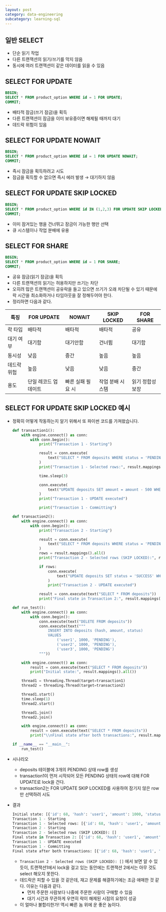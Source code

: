 ```yaml
---
layout: post
category: data-engineering
subcategory: learning-sql
---
```


## **일반 SELECT**

- 단순 읽기 작업
- 다른 트랜잭션의 읽기/쓰기를 막지 않음
- 동시에 여러 트랜잭션이 같은 데이터를 읽을 수 있음

## **SELECT FOR UPDATE**

```sql
BEGIN;
SELECT * FROM product_option WHERE id = 1 FOR UPDATE;
COMMIT;
```

- 배타적 잠금(쓰기 잠금)을 획득
- 다른 트랜잭션이 잠금을 이미 보유중이면 해제될 때까지 대기
- 데드락 위험이 있음

## **SELECT FOR UPDATE NOWAIT**

```sql
BEGIN;
SELECT * FROM product_option WHERE id = 1 FOR UPDATE NOWAIT;
COMMIT;
```

- 즉시 잠금을 획득하려고 시도
- 잠금을 획득할 수 없으면 즉시 에러 발생 → 대기하지 않음

## **SELECT FOR UPDATE SKIP LOCKED**

```sql
BEGIN;
SELECT * FROM product_option WHERE id IN (1,2,3) FOR UPDATE SKIP LOCKED;
COMMIT;
```

- 이미 잠겨있는 행을 건너뛰고 잠금이 가능한 행만 선택
- 큐 시스템이나 작업 분배에 유용

## **SELECT FOR SHARE**

```sql
BEGIN;
SELECT * FROM product_option WHERE id = 1 FOR SHARE;
COMMIT;
```

- 공유 잠금(읽기 잠금)을 획득
- 다른 트랜잭션의 읽기는 허용하지만 쓰기는 차단
- 오히려 많은 트랜잭션이 공유락을 들고 있으면 쓰기가 오래 차단될 수 있기 때문에 락 시간을 최소화하거나 타임아웃을 잘 정해두어야 한다.
- 정리하면 다음과 같다.

| 특징 | FOR UPDATE | NOWAIT | SKIP LOCKED | FOR SHARE |
| --- | --- | --- | --- | --- |
| 락 타입 | 배타적 | 배타적 | 배타적 | 공유 |
| 대기 여부 | 대기함 | 대기안함 | 건너뜀 | 대기함 |
| 동시성 | 낮음 | 중간 | 높음 | 높음 |
| 데드락 위험 | 높음 | 낮음 | 낮음 | 중간 |
| 용도 | 단일 레코드 업데이트 | 빠른 실패 필요 시 | 작업 분배 시스템 | 읽기 정합성 보장 |

## **SELECT FOR UPDATE SKIP LOCKED 예시**

- 정확히 어떻게 작동하는지 알기 위해서 또 파이썬 코드를 가져왔습니다.
    
    ```python
    def transaction1():
        with engine.connect() as conn:
            with conn.begin():
                print("Transaction 1 - Starting")
    
                result = conn.execute(
                    text("SELECT * FROM deposits WHERE status = 'PENDING' FOR UPDATE")
                )
                print("Transaction 1 - Selected rows:", result.mappings().all())
    
                time.sleep(3)
    
                conn.execute(
                    text("UPDATE deposits SET amount = amount - 500 WHERE status = 'PENDING'")
                )
                print("Transaction 1 - UPDATE executed")
    
                print("Transaction 1 - Committing")
    
    def transaction2():
        with engine.connect() as conn:
            with conn.begin():
                print("Transaction 2 - Starting")
    
                result = conn.execute(
                    text("SELECT * FROM deposits WHERE status = 'PENDING' FOR UPDATE SKIP LOCKED")
                )
                rows = result.mappings().all()
                print("Transaction 2 - Selected rows (SKIP LOCKED):", rows)
    
                if rows:
                    conn.execute(
                        text("UPDATE deposits SET status = 'SUCCESS' WHERE status = 'PENDING' FOR UPDATE SKIP LOCKED")
                    )
                    print("Transaction 2 - UPDATE executed")
    
                result = conn.execute(text("SELECT * FROM deposits"))
                print("Final state in Transaction 2:", result.mappings().all())
    
    def run_test():
        with engine.connect() as conn:
            with conn.begin():
                conn.execute(text("DELETE FROM deposits"))
                conn.execute(text("""
                    INSERT INTO deposits (hash, amount, status)
                    VALUES
                        ('user1', 1000, 'PENDING'),
                        ('user2', 1000, 'PENDING'),
                        ('user3', 1000, 'PENDING')
                """))
    
        with engine.connect() as conn:
            result = conn.execute(text("SELECT * FROM deposits"))
            print("Initial state:", result.mappings().all())
    
        thread1 = threading.Thread(target=transaction1)
        thread2 = threading.Thread(target=transaction2)
    
        thread1.start()
        time.sleep(1)
        thread2.start()
    
        thread1.join()
        thread2.join()
    
        with engine.connect() as conn:
            result = conn.execute(text("SELECT * FROM deposits"))
            print("\\nFinal state after both transactions:", result.mappings().all())
    
    if __name__ == "__main__":
        run_test()
    
    ```
    
- 시나리오
    - deposits 테이블에 3개의 PENDING 상태 row를 생성
    - transaction1이 먼저 시작되어 모든 PENDING 상태의 row에 대해 FOR UPDATE로 lock을 건다.
    - transaction2는 FOR UPDATE SKIP LOCKED를 사용하여 잠기지 않은 row만 선택하려 시도
- 결과
    
    ```python
    Initial state: [{'id': 68, 'hash': 'user1', 'amount': 1000, 'status': 'PENDING'}, {'id': 69, 'hash': 'user2', 'amount': 1000, 'status': 'PENDING'}, {'id': 70, 'hash': 'user3', 'amount': 1000, 'status': 'PENDING'}]
    Transaction 1 - Starting
    Transaction 1 - Selected rows: [{'id': 68, 'hash': 'user1', 'amount': 1000, 'status': 'PENDING'}, {'id': 69, 'hash': 'user2', 'amount': 1000, 'status': 'PENDING'}, {'id': 70, 'hash': 'user3', 'amount': 1000, 'status': 'PENDING'}]
    Transaction 2 - Starting
    Transaction 2 - Selected rows (SKIP LOCKED): []
    Final state in Transaction 2: [{'id': 68, 'hash': 'user1', 'amount': 1000, 'status': 'PENDING'}, {'id': 69, 'hash': 'user2', 'amount': 1000, 'status': 'PENDING'}, {'id': 70, 'hash': 'user3', 'amount': 1000, 'status': 'PENDING'}]
    Transaction 1 - UPDATE executed
    Transaction 1 - Committing
    Final state after both transactions: [{'id': 68, 'hash': 'user1', 'amount': 500, 'status': 'PENDING'}, {'id': 69, 'hash': 'user2', 'amount': 500, 'status': 'PENDING'}, {'id': 70, 'hash': 'user3', 'amount': 500, 'status': 'PENDING'}]
    ```
    
    - `Transaction 2 - Selected rows (SKIP LOCKED): []` 에서 보면 알 수 있듯이, 트랜잭션1에서 lock을 걸고 있는 동안에는 트랜잭션 2에서는 아무 것도 select 해오지 못한다.
    - 데드락은 피할 수 있을 것 같은데, 재고 문제를 해결하기에는 조금 애매한 것 같다. 이유는 다음과 같다.
        - 먼저 주문한 사람보다 나중에 주문한 사람이 구매할 수 있음
        - 대기 시간과 무관하게 우연히 락이 해제된 시점의 요청이 성공
    - 이 얼마나 불합리한가! 역시 빠른 놈 위에 운 좋은 놈이다.